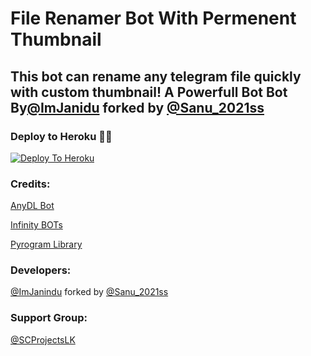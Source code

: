 # File Renamer Bot With Permenent Thumbnail

## This bot can rename any telegram file quickly with custom thumbnail! A Powerfull Bot Bot By[@ImJanidu](https://t.me/ImJanidu) forked by [@Sanu_2021ss](https://t.me/Sanu_2021ss)

### Deploy to Heroku 🏃‍♂

[![Deploy To Heroku](https://www.herokucdn.com/deploy/button.svg)](https://heroku.com/deploy?template=https://github.com/ImJanindu/File-Renamer-Bot)

### Credits:

[AnyDL Bot](https://github.com/SpEcHiDe/AnyDLBot)

[Infinity BOTs](https://t.me/Infinity_BOTs)

[Pyrogram Library](https://github.com/pyrogram/pyrogram)

### Developers:

[@ImJanindu](https://t.me/ImJanindu)
forked by [@Sanu_2021ss](https://t.me/Sanu_2021ss)

### Support Group:

[@SCProjectsLK](https://t.me/SCProjectsLK)
